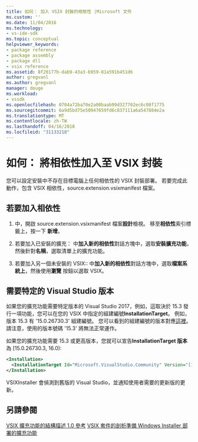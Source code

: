 ```yaml
---
title: 如何： 加入 VSIX 封裝的相依性 |Microsoft 文件
ms.custom: ''
ms.date: 11/04/2016
ms.technology:
- vs-ide-sdk
ms.topic: conceptual
helpviewer_keywords:
- package reference
- package assembly
- package dll
- vsix reference
ms.assetid: 8f20177b-dab9-43a3-b959-81a591b451d6
author: gregvanl
ms.author: gregvanl
manager: douge
ms.workload:
- vssdk
ms.openlocfilehash: 0704a72ba70e2a00baab99d327702ec6c08f1775
ms.sourcegitcommit: 6a9d5bd75e50947659fd6c837111a6a547884e2a
ms.translationtype: MT
ms.contentlocale: zh-TW
ms.lasthandoff: 04/16/2018
ms.locfileid: "31133218"
---
```

# <a name="how-to-add-a-dependency-to-a-vsix-package"></a>如何： 將相依性加入至 VSIX 封裝

您可以設定安裝中不存在目標電腦上任何相依性的 VSIX 封裝部署。 若要完成此動作，包含 VSIX 相依性，source.extension.vsixmanifest 檔案。

## <a name="to-add-a-dependency"></a>若要加入相依性

1. 中，開啟 source.extension.vsixmanifest 檔案**設計**檢視。 移至**相依性**索引標籤上，按一下 **新增**。

2. 若要加入已安裝的擴充： 中**加入新的相依性**對話方塊中，選取**安裝擴充功能**，然後針對**名稱**，選取清單上的擴充功能。

3. 若要加入另一個未安裝的 VSIX:: 中**加入新的相依性**對話方塊中，選取**檔案系統上**，然後使用**瀏覽** 按鈕以選取 VSIX。

## <a name="require-a-specific-visual-studio-release"></a>需要特定的 Visual Studio 版本

如果您的擴充功能需要特定版本的 Visual Studio 2017，例如，這取決於 15.3 發行一項功能，您可以在您的 VSIX 中指定的組建編號**InstallationTarget**。 例如，版本 15.3 有 '15.0.26730.3' 組建編號。 您可以看到的組建編號的版本對應[這裡](../install/visual-studio-build-numbers-and-release-dates.md)。 請注意，使用的版本號碼 '15.3' 將無法正常運作。

如果您的擴充功能需要 15.3 或更高版本，您就可以宣告**InstallationTarget 版本**為 [15.0.26730.3, 16.0):

```xml
<Installation>
  <InstallationTarget Id="Microsoft.VisualStudio.Community" Version="[15.0.26730.3, 16.0)" />
</Installation>
```

VSIXInstaller 會偵測到舊版的 Visual Studio，並通知使用者需要的更新版的更新。


## <a name="see-also"></a>另請參閱

 [VSIX 擴充功能的結構描述 1.0 參考](http://msdn.microsoft.com/en-us/76e410ec-b1fb-4652-ac98-4a4c52e09a2b) [VSIX 套件的剖析](../extensibility/anatomy-of-a-vsix-package.md)[準備 Windows Installer 部署的擴充功能](../extensibility/preparing-extensions-for-windows-installer-deployment.md)
